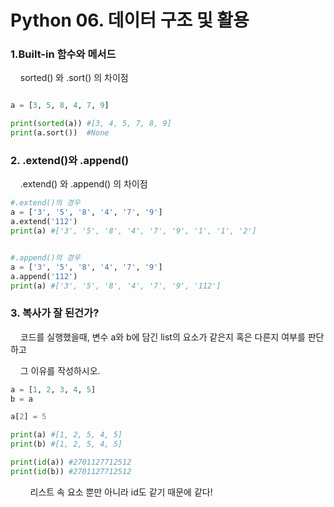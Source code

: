 # Python 06. 데이터 구조 및 활용



### 1.Built-in 함수와 메서드

    sorted() 와 .sort() 의 차이점



```python

a = [3, 5, 8, 4, 7, 9]

print(sorted(a)) #[3, 4, 5, 7, 8, 9]
print(a.sort())  #None


```



### 2. .extend()와 .append()

    .extend() 와 .append() 의 차이점



```python
#.extend()의 경우
a = ['3', '5', '8', '4', '7', '9']
a.extend('112')
print(a) #['3', '5', '8', '4', '7', '9', '1', '1', '2']


#.append()의 경우
a = ['3', '5', '8', '4', '7', '9']
a.append('112')
print(a) #['3', '5', '8', '4', '7', '9', '112']
```



### 3. 복사가 잘 된건가?

    코드를 실행했을때, 변수 a와 b에 담긴 list의 요소가 같은지 혹은 다른지 여부를 판단하고 

    그 이유를 작성하시오.



```python
a = [1, 2, 3, 4, 5]
b = a

a[2] = 5

print(a) #[1, 2, 5, 4, 5]
print(b) #[1, 2, 5, 4, 5]

print(id(a)) #2701127712512
print(id(b)) #2701127712512
```



        리스트 속 요소 뿐만 아니라 id도 같기 때문에 같다!














